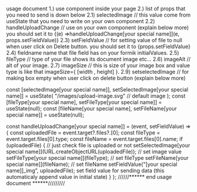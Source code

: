 usage document
1.) use <UploadSystem /> component inside your page
2.) list of props that you need to send is down below
2.1) selectedImage // this value come from useState that you need to write on your own component
2.2) handleUploadChange // use on your own component (explain below more) you should set it to {(e) =>handleUploadChange[your special name]](e, props.setFieldValue)}
2.3) setFieldValue // for setting value of file to null when user click on Delete button. you should set it to {props.setFieldValue}
2.4) fieldname   name that file field has on your formik initialValues.
2.5) fileType // type of your file shows its document image etc...
2.6) imageAlt // alt of your image.
2.7) imageSize // this is size of your image box and value type is like that imageSize={ [width , height] }.
2.9) setselectedImage // for making box empty when user click on delete button (explain below more)

const [selectedImage[your special name]], setSelectedImage[your special name]] = useState(
 "/images/upload-image.svg" // default image
);
const [fileType[your special name], setFileType[your special name]] = useState(null);
const [fileName[your special name], setFileName[your special name]] = useState(null);

const handleUploadChange[your special name]] = (event, setFieldValue) => {
 const uploadedFile = event.target?.files?.[0];
 const fileType = event.target.files[0].type;
 const fileName = event.target.files[0].name;
 if (uploadedFile) { // just check file is uploaded or not
  setSelectedImage[your special name]](URL.createObjectURL(uploadedFile)); // set image value
  setFileType[your special name]](fileType); // set fileType
  setFileName[your special name]](fileName); // set fileName
  setFieldValue("[your special name]]_img", uploadedFile); set field value for sending data (this automaticaly append value in initial state)
 }
};
//////****** end usage document ******/////////
